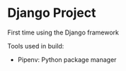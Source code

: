 # Django Project

First time using the Django framework

Tools used in build:
- Pipenv: Python package manager
